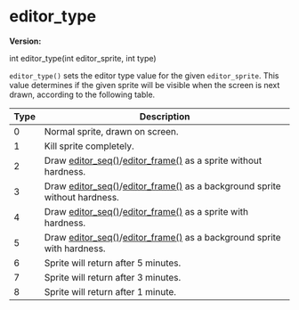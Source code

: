# editor_type

**Version:** <VersionInfo dink="" standalone />&nbsp;<VersionInfo freedink="" standalone />&nbsp;<VersionInfo dinkhd="" standalone />&nbsp;<VersionInfo yedink="" standalone />

<Prototype>int editor_type(int editor_sprite, int type)</Prototype>

`editor_type()` sets the editor type value for the given `editor_sprite`. This value determines if the given sprite will be visible when the screen is next drawn, according to the following table.

| Type | Description                                                             |
|------|-------------------------------------------------------------------------|
| 0    | Normal sprite, drawn on screen.                                         |
| 1    | Kill sprite completely.                                                 |
| 2    | Draw [editor_seq()](./editor-seq.md)/[editor_frame()](./editor-frame.md) as a sprite without hardness.            |
| 3    | Draw [editor_seq()](./editor-seq.md)/[editor_frame()](./editor-frame.md) as a background sprite without hardness. |
| 4    | Draw [editor_seq()](./editor-seq.md)/[editor_frame()](./editor-frame.md) as a sprite with hardness.               |
| 5    | Draw [editor_seq()](./editor-seq.md)/[editor_frame()](./editor-frame.md) as a background sprite with hardness.    |
| 6    | Sprite will return after 5 minutes.                                     |
| 7    | Sprite will return after 3 minutes.                                     |
| 8    | Sprite will return after 1 minute.                                      |
